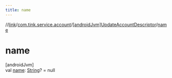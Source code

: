 ```yaml
---
title: name
---
```

//[link](../../../index.html)/[com.tink.service.account](../index.html)/[[androidJvm]UpdateAccountDescriptor](index.html)/[name](name.html)



# name



[androidJvm]\
val [name](name.html): [String](https://kotlinlang.org/api/latest/jvm/stdlib/kotlin/-string/index.html)? = null




